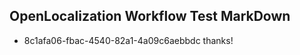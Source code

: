 ## OpenLocalization Workflow Test MarkDown
* 8c1afa06-fbac-4540-82a1-4a09c6aebbdc thanks!

<!--HONumber=Aug16_HO1-->



